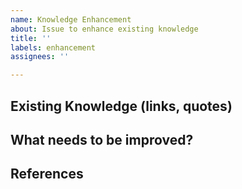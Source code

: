 ```yaml
---
name: Knowledge Enhancement
about: Issue to enhance existing knowledge
title: ''
labels: enhancement
assignees: ''

---
```


## Existing Knowledge (links, quotes)

## What needs to be improved?

## References
